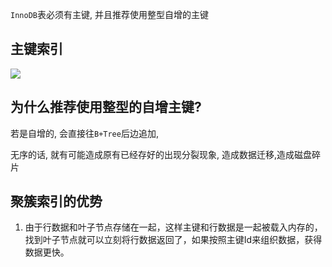 `InnoDB`表必须有主键, 并且推荐使用整型自增的主键

## 主键索引

![](https://youpaiyun.zongqilive.cn/image/006tNc79ly1fzql2kde0fj31cm0iq770.jpg)





## 为什么推荐使用整型的自增主键?

若是自增的, 会直接往`B+Tree`后边追加, 

无序的话, 就有可能造成原有已经存好的出现分裂现象, 造成数据迁移,造成磁盘碎片



## 聚簇索引的优势

1. 由于行数据和叶子节点存储在一起，这样主键和行数据是一起被载入内存的，找到叶子节点就可以立刻将行数据返回了，如果按照主键Id来组织数据，获得数据更快。